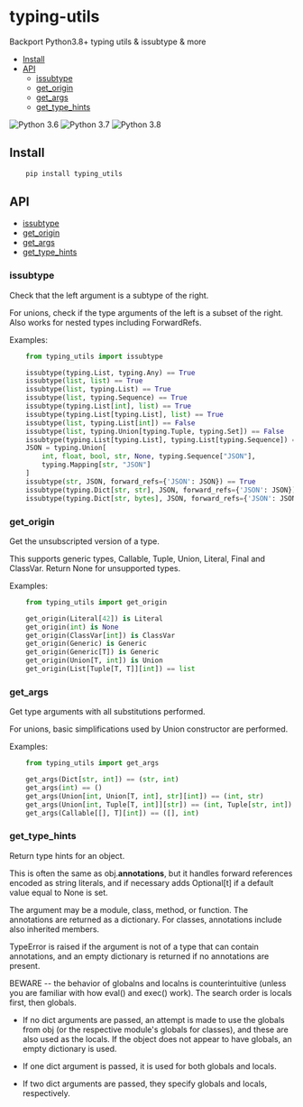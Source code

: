 # typing-utils

Backport Python3.8+ typing utils &amp; issubtype &amp; more

- [Install](#install)
- [API](#api)
    - [issubtype](#issubtype)
    - [get_origin](#get_origin)
    - [get_args](#get_args)
    - [get_type_hints](#get_type_hints)

![Python 3.6](https://github.com/bojiang/typing_utils/workflows/Python%203.6/badge.svg)
![Python 3.7](https://github.com/bojiang/typing_utils/workflows/Python%203.7/badge.svg)
![Python 3.8](https://github.com/bojiang/typing_utils/workflows/Python%203.8/badge.svg)

## Install

``` bash
    pip install typing_utils
```


## API

- [issubtype](#issubtype)
- [get_origin](#get_origin)
- [get_args](#get_args)
- [get_type_hints](#get_type_hints)


### issubtype

Check that the left argument is a subtype of the right.

For unions, check if the type arguments of the left is a subset of the right.
Also works for nested types including ForwardRefs.

Examples:

```python
    from typing_utils import issubtype

    issubtype(typing.List, typing.Any) == True
    issubtype(list, list) == True
    issubtype(list, typing.List) == True
    issubtype(list, typing.Sequence) == True
    issubtype(typing.List[int], list) == True
    issubtype(typing.List[typing.List], list) == True
    issubtype(list, typing.List[int]) == False
    issubtype(list, typing.Union[typing.Tuple, typing.Set]) == False
    issubtype(typing.List[typing.List], typing.List[typing.Sequence]) == True
    JSON = typing.Union[
        int, float, bool, str, None, typing.Sequence["JSON"],
        typing.Mapping[str, "JSON"]
    ]
    issubtype(str, JSON, forward_refs={'JSON': JSON}) == True
    issubtype(typing.Dict[str, str], JSON, forward_refs={'JSON': JSON}) == True
    issubtype(typing.Dict[str, bytes], JSON, forward_refs={'JSON': JSON}) == False
```


### get_origin

Get the unsubscripted version of a type.

This supports generic types, Callable, Tuple, Union, Literal, Final and ClassVar.
Return None for unsupported types.

Examples:

```python
    from typing_utils import get_origin

    get_origin(Literal[42]) is Literal
    get_origin(int) is None
    get_origin(ClassVar[int]) is ClassVar
    get_origin(Generic) is Generic
    get_origin(Generic[T]) is Generic
    get_origin(Union[T, int]) is Union
    get_origin(List[Tuple[T, T]][int]) == list
```


### get_args

Get type arguments with all substitutions performed.

For unions, basic simplifications used by Union constructor are performed.

Examples:

```python
    from typing_utils import get_args

    get_args(Dict[str, int]) == (str, int)
    get_args(int) == ()
    get_args(Union[int, Union[T, int], str][int]) == (int, str)
    get_args(Union[int, Tuple[T, int]][str]) == (int, Tuple[str, int])
    get_args(Callable[[], T][int]) == ([], int)
```


### get_type_hints

Return type hints for an object.


This is often the same as obj.__annotations__, but it handles
forward references encoded as string literals, and if necessary
adds Optional[t] if a default value equal to None is set.

The argument may be a module, class, method, or function. The annotations
are returned as a dictionary. For classes, annotations include also
inherited members.

TypeError is raised if the argument is not of a type that can contain
annotations, and an empty dictionary is returned if no annotations are
present.

BEWARE -- the behavior of globalns and localns is counterintuitive
(unless you are familiar with how eval() and exec() work).  The
search order is locals first, then globals.

- If no dict arguments are passed, an attempt is made to use the
  globals from obj (or the respective module's globals for classes),
  and these are also used as the locals.  If the object does not appear
  to have globals, an empty dictionary is used.

- If one dict argument is passed, it is used for both globals and
  locals.

- If two dict arguments are passed, they specify globals and
  locals, respectively.
